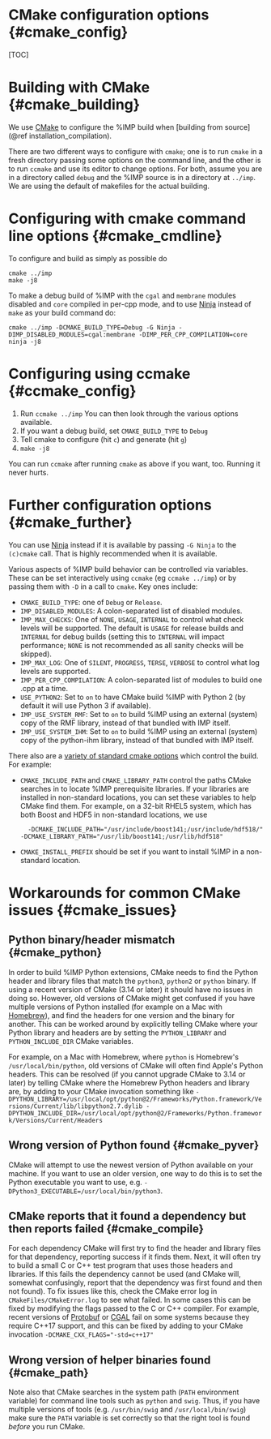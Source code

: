 CMake configuration options {#cmake_config}
===========================

[TOC]

# Building with CMake {#cmake_building}

We use [CMake](https://cmake.org) to configure the %IMP build when
[building from source](@ref installation_compilation).

There are two different ways to configure with `cmake`; one is to run `cmake`
in a fresh directory passing some options on the command line, and the other
is to run `ccmake` and use its editor to change options. For both, assume you
are in a directory called `debug` and the %IMP source is in a directory at
`../imp`. We are using the default of makefiles for the actual building.

# Configuring with cmake command line options {#cmake_cmdline}

To configure and build as simply as possible do

    cmake ../imp
    make -j8

To make a debug build of %IMP with the `cgal` and `membrane` modules disabled
and `core` compiled in per-cpp mode, and to use
[Ninja](https://ninja-build.org/) instead of `make` as your build
command do:

    cmake ../imp -DCMAKE_BUILD_TYPE=Debug -G Ninja -DIMP_DISABLED_MODULES=cgal:membrane -DIMP_PER_CPP_COMPILATION=core
    ninja -j8

# Configuring using ccmake {#ccmake_config}
1. Run `ccmake ../imp`
You can then look through the various options available.
2. If you want a debug build, set `CMAKE_BUILD_TYPE` to `Debug`
3. Tell cmake to configure (hit `c`) and generate (hit `g`) 
4. `make -j8`

You can run `ccmake` after running `cmake` as above if you want, too.
Running it never hurts.

# Further configuration options {#cmake_further}

You can use [Ninja](https://ninja-build.org/)
instead if it is available by passing `-G Ninja` to the `(c)cmake` call.
That is highly recommended when it is available.

Various aspects of %IMP build behavior can be controlled via variables. These can be set interactively using `ccmake` (eg `ccmake ../imp`) or by passing them with `-D` in a call to `cmake`. Key ones include:
- `CMAKE_BUILD_TYPE`: one of `Debug` or `Release`.
- `IMP_DISABLED_MODULES`: A colon-separated list of disabled modules.
- `IMP_MAX_CHECKS`: One of `NONE`, `USAGE`, `INTERNAL` to control what check levels will be supported. The default is `USAGE` for release builds and `INTERNAL` for debug builds (setting this to `INTERNAL` will impact performance; `NONE` is not recommended as all sanity checks will be skipped).
- `IMP_MAX_LOG`: One of `SILENT`, `PROGRESS`, `TERSE`, `VERBOSE` to control what log levels are supported.
- `IMP_PER_CPP_COMPILATION`: A colon-separated list of modules to build one .cpp at a time.
- `USE_PYTHON2`: Set to `on` to have CMake build %IMP with Python 2 (by default it will use Python 3 if available).
- `IMP_USE_SYSTEM_RMF`: Set to `on` to build %IMP using an external (system) copy of the RMF library, instead of that bundled with IMP itself.
- `IMP_USE_SYSTEM_IHM`: Set to `on` to build %IMP using an external (system) copy of the python-ihm library, instead of that bundled with IMP itself.

There also are a [variety of standard cmake options](https://gitlab.kitware.com/cmake/community/wikis/doc/cmake/Useful-Variables)
which control the build. For example:
- `CMAKE_INCLUDE_PATH` and `CMAKE_LIBRARY_PATH` control the paths CMake searches
  in to locate %IMP prerequisite libraries. If your libraries are installed in
  non-standard locations, you can set these variables to help CMake find them.
  For example, on a 32-bit RHEL5 system, which has both Boost and HDF5 in
  non-standard locations, we use

        -DCMAKE_INCLUDE_PATH="/usr/include/boost141;/usr/include/hdf518/" -DCMAKE_LIBRARY_PATH="/usr/lib/boost141;/usr/lib/hdf518"

- `CMAKE_INSTALL_PREFIX` should be set if you want to install %IMP in a
  non-standard location.

# Workarounds for common CMake issues {#cmake_issues}

## Python binary/header mismatch {#cmake_python}

In order to build %IMP Python extensions, CMake needs to find the Python header
and library files that match the `python3`, `python2` or `python` binary. If using a
recent version of CMake (3.14 or later) it should have no issues in doing so.
However, old versions of CMake might get confused if you have multiple versions
of Python installed (for example on a Mac with [Homebrew](https://brew.sh/)),
and find the headers for one version and the binary for another. This can
be worked around by explicitly telling CMake where your Python library and
headers are by setting the `PYTHON_LIBRARY` and `PYTHON_INCLUDE_DIR` CMake
variables.

For example, on a Mac with Homebrew, where `python` is Homebrew's
`/usr/local/bin/python`, old versions of CMake will often find Apple's Python
headers. This can be resolved (if you cannot upgrade CMake to 3.14 or later)
by telling CMake where the Homebrew Python headers and library
are, by adding to your CMake invocation something like
`-DPYTHON_LIBRARY=/usr/local/opt/python@2/Frameworks/Python.framework/Versions/Current/lib/libpython2.7.dylib -DPYTHON_INCLUDE_DIR=/usr/local/opt/python@2/Frameworks/Python.framework/Versions/Current/Headers`

## Wrong version of Python found {#cmake_pyver}

CMake will attempt to use the newest version of Python available on your
machine. If you want to use an older version, one way to do this is to set
the Python executable you want to use, e.g. `-DPython3_EXECUTABLE=/usr/local/bin/python3`.

## CMake reports that it found a dependency but then reports failed {#cmake_compile}

For each dependency CMake will first try to find the header and library
files for that dependency, reporting success if it finds them. Next, it will
often try to build a small C or C++ test program that uses those headers
and libraries. If this fails the dependency cannot be used (and CMake will,
somewhat confusingly, report that the dependency was first found and then not
found). To fix issues like this, check the CMake error log in
`CMakeFiles/CMakeError.log` to see what failed. In some cases this can be
fixed by modifying the flags passed to the C or C++ compiler. For example,
recent versions of [Protobuf](https://developers.google.com/protocol-buffers/)
or [CGAL](https://www.cgal.org/)
fail on some systems because they require C++17 support, and this
can be fixed by adding to your CMake invocation
`-DCMAKE_CXX_FLAGS="-std=c++17"`

## Wrong version of helper binaries found {#cmake_path}

Note also that CMake searches in the system path (`PATH` environment variable)
for command line tools such as `python` and `swig`. Thus, if you have multiple
versions of tools (e.g. `/usr/bin/swig` and `/usr/local/bin/swig`) make sure
the `PATH` variable is set correctly so that the right tool is found *before*
you run CMake.
